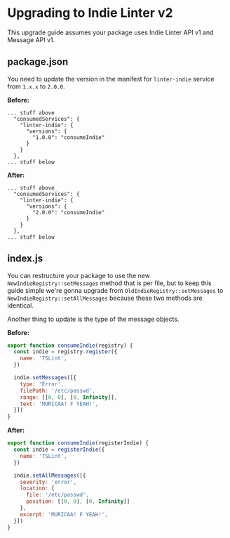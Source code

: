 # Upgrading to Indie Linter v2

This upgrade guide assumes your package uses Indie Linter API v1 and Message API v1.

## package.json

You need to update the version in the manifest for `linter-indie` service from `1.x.x` to `2.0.0`.

**Before:**

```
... stuff above
  "consumedServices": {
    "linter-indie": {
      "versions": {
        "1.0.0": "consumeIndie"
      }
    }
  },
... stuff below
```

**After:**

```
... stuff above
  "consumedServices": {
    "linter-indie": {
      "versions": {
        "2.0.0": "consumeIndie"
      }
    }
  },
... stuff below
```

## index.js

You can restructure your package to use the new `NewIndieRegistry::setMessages` method that is per file, but to keep this guide simple we're gonna upgrade from `OldIndieRegistry::setMessages` to `NewIndieRegistry::setAllMessages` because these two methods are identical.

Another thing to update is the type of the message objects.

**Before:**

```js
export function consumeIndie(registry) {
  const indie = registry.register({
    name: 'TSLint',
  })

  indie.setMessages([{
    type: 'Error',
    filePath: '/etc/passwd',
    range: [[0, 0], [0, Infinity]],
    text: 'MURICAA! F YEAH!',
  }])
}
```

**After:**

```js
export function consumeIndie(registerIndie) {
  const indie = registerIndie({
    name: 'TSLint',
  })

  indie.setAllMessages([{
    severity: 'error',
    location: {
      file: '/etc/passwd',
      position: [[0, 0], [0, Infinity]]
    },
    excerpt: 'MURICAA! F YEAH!',
  }])
}
```
